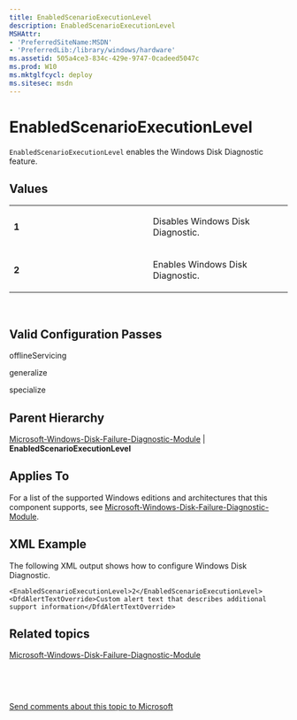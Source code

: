 ```yaml
---
title: EnabledScenarioExecutionLevel
description: EnabledScenarioExecutionLevel
MSHAttr:
- 'PreferredSiteName:MSDN'
- 'PreferredLib:/library/windows/hardware'
ms.assetid: 505a4ce3-834c-429e-9747-0cadeed5047c
ms.prod: W10
ms.mktglfcycl: deploy
ms.sitesec: msdn
---
```


# EnabledScenarioExecutionLevel


`EnabledScenarioExecutionLevel` enables the Windows Disk Diagnostic feature.

## Values


<table>
<colgroup>
<col width="50%" />
<col width="50%" />
</colgroup>
<tbody>
<tr class="odd">
<td><p><strong>1</strong></p></td>
<td><p>Disables Windows Disk Diagnostic.</p></td>
</tr>
<tr class="even">
<td><p><strong>2</strong></p></td>
<td><p>Enables Windows Disk Diagnostic.</p></td>
</tr>
</tbody>
</table>

 

## Valid Configuration Passes


offlineServicing

generalize

specialize

## Parent Hierarchy


[Microsoft-Windows-Disk-Failure-Diagnostic-Module](microsoft-windows-disk-failure-diagnostic-module.md) | **EnabledScenarioExecutionLevel**

## Applies To


For a list of the supported Windows editions and architectures that this component supports, see [Microsoft-Windows-Disk-Failure-Diagnostic-Module](microsoft-windows-disk-failure-diagnostic-module.md).

## XML Example


The following XML output shows how to configure Windows Disk Diagnostic.

``` syntax
<EnabledScenarioExecutionLevel>2</EnabledScenarioExecutionLevel>
<DfdAlertTextOverride>Custom alert text that describes additional support information</DfdAlertTextOverride>
```

## Related topics


[Microsoft-Windows-Disk-Failure-Diagnostic-Module](microsoft-windows-disk-failure-diagnostic-module.md)

 

 

[Send comments about this topic to Microsoft](mailto:wsddocfb@microsoft.com?subject=Documentation%20feedback%20%5Bp_unattend\p_unattend%5D:%20EnabledScenarioExecutionLevel%20%20RELEASE:%20%2810/3/2016%29&body=%0A%0APRIVACY%20STATEMENT%0A%0AWe%20use%20your%20feedback%20to%20improve%20the%20documentation.%20We%20don't%20use%20your%20email%20address%20for%20any%20other%20purpose,%20and%20we'll%20remove%20your%20email%20address%20from%20our%20system%20after%20the%20issue%20that%20you're%20reporting%20is%20fixed.%20While%20we're%20working%20to%20fix%20this%20issue,%20we%20might%20send%20you%20an%20email%20message%20to%20ask%20for%20more%20info.%20Later,%20we%20might%20also%20send%20you%20an%20email%20message%20to%20let%20you%20know%20that%20we've%20addressed%20your%20feedback.%0A%0AFor%20more%20info%20about%20Microsoft's%20privacy%20policy,%20see%20http://privacy.microsoft.com/default.aspx. "Send comments about this topic to Microsoft")





